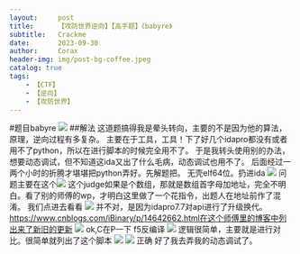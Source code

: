 ```yaml
---
layout:     post
title:      【攻防世界逆向】【高手题】《babyre》
subtitle:   Crackme
date:       2023-09-30
author:     Corax
header-img: img/post-bg-coffee.jpeg
catalog: true
tags:
    - 【CTF】
    - 【逆向】
    - 【攻防世界】
---
```


#题目babyre
![](https://typora-1321221957.cos.ap-shanghai.myqcloud.com/image1/202311020112889.png)
##解法
这道题搞得我是晕头转向，主要的不是因为他的算法，原理，逆向过程有多复杂。
主要在于工具，工具！下了好几个idapro都没有或者用不了python，所以在进行脚本的时候完全用不了。
于是我转头使用别的办法，想要动态调试，但不知道这ida又出了什么毛病，动态调试也用不了。
后面经过一两个小时的折腾才堪堪把python弄好。先解题把。
无壳elf64位。扔进ida
![](https://typora-1321221957.cos.ap-shanghai.myqcloud.com/image1/202311020112890.png)
问题主要在这个![](https://typora-1321221957.cos.ap-shanghai.myqcloud.com/image1/202311020112891.png)
这个judge如果是个数组，那就是数组首字母加地址，完全不明白。看了别的师傅的wp，才明白这里做了一个花指令，出题人在地址前作了混淆。
我们点进去看看
![](https://typora-1321221957.cos.ap-shanghai.myqcloud.com/image1/202311020112892.png)
并不对，是因为idapro7.7对api进行了升级换代。
https://www.cnblogs.com/iBinary/p/14642662.html在这个师傅里的博客中列出来了新旧的更新
![](https://typora-1321221957.cos.ap-shanghai.myqcloud.com/image1/202311020112893.png)
ok,C在P一下
f5反编译
![](https://typora-1321221957.cos.ap-shanghai.myqcloud.com/image1/202311020112894.png)
逻辑很简单，主要就是进行对比。很简单就列出了这个脚本
![](https://typora-1321221957.cos.ap-shanghai.myqcloud.com/image1/202311020112895.png)
![](https://typora-1321221957.cos.ap-shanghai.myqcloud.com/image1/202311020112896.png)
正确
好了我去弄我的动态调试了。
